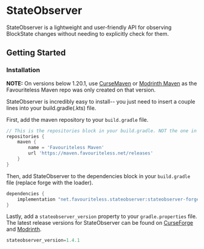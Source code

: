 # StateObserver

StateObserver is a lightweight and user-friendly API for observing BlockState changes without needing to explicitly check for them.

## Getting Started

### Installation

**NOTE:** On versions below 1.20.1, use [CurseMaven](https://www.cursemaven.com/) or [Modrinth Maven](https://support.modrinth.com/en/articles/8801191-modrinth-maven) as the Favouriteless Maven repo was only created on that version.

StateObserver is incredibly easy to install-- you just need to insert a couple lines into your build.gradle(.kts) file.

First, add the maven repository to your `build.gradle` file.

```groovy
// This is the repositories block in your build.gradle. NOT the one in publishing, or in buildscript. If it does not exist already, create it.
repositories {
	maven {
		name = 'Favouriteless Maven'
		url 'https://maven.favouriteless.net/releases'
	}
}
```
Then, add StateObserver to the dependencies block in your `build.gradle` file (replace forge with the loader).
```groovy
dependencies {
	implementation "net.favouriteless.stateobserver:stateobserver-forge-${minecraft_version}:${stateobserver_version}"
}
```
Lastly, add a `stateobserver_version` property to your `gradle.properties` file. The latest release versions for StateObserver can be found on [CurseForge](https://www.curseforge.com/minecraft/mc-mods/stateobserver) and [Modrinth](https://modrinth.com/mod/stateobserver).
```groovy
stateobserver_version=1.4.1
```
